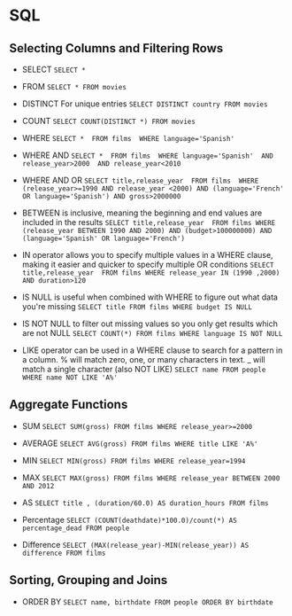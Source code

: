 # SQL

## Selecting Columns and Filtering Rows

- SELECT
``SELECT *``

- FROM
``SELECT * FROM movies``

- DISTINCT For unique entries
``SELECT DISTINCT country FROM movies``

- COUNT 
``SELECT COUNT(DISTINCT *) FROM movies``

- WHERE
``
SELECT * 
FROM films 
WHERE language='Spanish' 
``

- WHERE AND
``
SELECT * 
FROM films 
WHERE language='Spanish' 
AND release_year>2000 
AND release_year<2010
``

- WHERE AND OR 
``
SELECT title,release_year 
FROM films 
WHERE (release_year>=1990 AND release_year <2000)
AND (language='French' OR language='Spanish')
AND gross>2000000
``

- BETWEEN is inclusive, meaning the beginning and end values are included in the results
``
SELECT title,release_year 
FROM films
WHERE (release_year BETWEEN 1990 AND 2000)
AND (budget>100000000)
AND (language='Spanish' OR language='French')
``

- IN operator allows you to specify multiple values in a WHERE clause, making it easier and quicker to specify multiple OR conditions
``
SELECT title,release_year 
FROM films
WHERE release_year IN (1990 ,2000)
AND duration>120
``

- IS NULL is useful when combined with WHERE to figure out what data you're missing
``
SELECT title
FROM films
WHERE budget IS NULL
``

- IS NOT NULL to filter out missing values so you only get results which are not NULL
``
SELECT COUNT(*)
FROM films
WHERE language IS NOT NULL
``

- LIKE operator can be used in a WHERE clause to search for a pattern in a column. %  will match zero, one, or many characters in text. _ will match a single character (also NOT LIKE)
``
SELECT name
FROM people
WHERE name NOT LIKE 'A%'
``

## Aggregate Functions

- SUM
``
SELECT SUM(gross)
FROM films
WHERE release_year>=2000
``

- AVERAGE
``
SELECT AVG(gross)
FROM films
WHERE title LIKE 'A%'
``

- MIN
``
SELECT MIN(gross)
FROM films
WHERE release_year=1994
``

- MAX
``
SELECT MAX(gross)
FROM films
WHERE release_year BETWEEN 2000 AND 2012
``

- AS
``
SELECT title , (duration/60.0) AS duration_hours
FROM films
``

- Percentage
``
SELECT (COUNT(deathdate)*100.0)/count(*) AS percentage_dead
FROM people
``

- Difference
``SELECT (MAX(release_year)-MIN(release_year)) AS difference
FROM films
``

## Sorting, Grouping and Joins

- ORDER BY
``
SELECT name, birthdate
FROM people
ORDER BY birthdate
``
